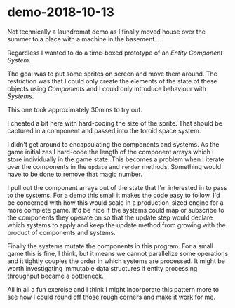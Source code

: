 # demo-2018-10-13 #

Not technically a laundromat demo as I finally moved house over the
summer to a place with a machine in the basement...

Regardless I wanted to do a time-boxed prototype of an _Entity
Component System_.

The goal was to put some sprites on screen and move them around. The
restriction was that I could only create the elements of the state of
these objects using _Components_ and I could only introduce behaviour
with _Systems_.

This one took approximately 30mins to try out.

I cheated a bit here with hard-coding the size of the sprite. That
should be captured in a component and passed into the toroid space
system.

I didn't get around to encapsulating the components and systems. As
the game initializes I hard-code the length of the component arrays
which I store individually in the game state. This becomes a problem
when I iterate over the components in the `update` and `render`
methods. Something would have to be done to remove that magic number.

I pull out the component arrays out of the state that I'm interested
in to pass to the systems. For a demo this small it makes the code
easy to follow. I'd be concerned with how this would scale in a
production-sized engine for a more complete game. It'd be nice if the
systems could map or subscribe to the components they operate on so
that the update step would declare which systems to apply and keep the
update method from growing with the product of components and systems.

Finally the systems mutate the components in this program. For a small
game this is fine, I think, but it means we cannot parallelize some
operations and it tightly couples the order in which systems are
processed. It might be worth investigating immutable data structures
if entity processing throughput became a bottleneck.

All in all a fun exercise and I think I might incorporate this pattern
more to see how I could round off those rough corners and make it
work for me.
